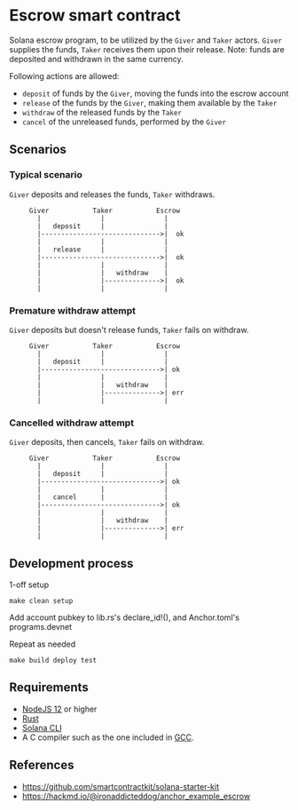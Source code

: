 # Escrow smart contract

Solana escrow program, to be utilized by the `Giver` and `Taker` actors. `Giver` supplies the funds, `Taker` receives them upon their release. Note: funds are deposited and withdrawn in the same currency.

Following actions are allowed:
- `deposit` of funds by the `Giver`, moving the funds into the escrow account
- `release` of the funds by the `Giver`, making them available by the `Taker`
- `withdraw` of the released funds by the `Taker`
- `cancel` of the unreleased funds, performed by the `Giver`

## Scenarios

### Typical scenario

`Giver` deposits and releases the funds, `Taker` withdraws.

```
     Giver           Taker           Escrow
       |               |               |
       |   deposit     |               |
       |------------------------------>|  ok
       |               |               |
       |   release     |               |
       |------------------------------>|  ok
       |               |               |
       |               |   withdraw    |
       |               |-------------->|  ok
       |               |               |
```

### Premature withdraw attempt

`Giver` deposits but doesn't release funds, `Taker` fails on withdraw.

```
     Giver           Taker           Escrow
       |               |               |
       |   deposit     |               |
       |------------------------------>| ok
       |               |               |
       |               |   withdraw    |
       |               |-------------->| err
       |               |               |
```

### Cancelled withdraw attempt

`Giver` deposits, then cancels, `Taker` fails on withdraw.

```
     Giver           Taker           Escrow
       |               |               |
       |   deposit     |               |
       |------------------------------>| ok
       |               |               |
       |   cancel      |               |
       |------------------------------>| ok
       |               |               |
       |               |   withdraw    |
       |               |-------------->| err
       |               |               |
```

## Development process
1-off setup
```
make clean setup
```

Add account pubkey to lib.rs's declare_id!(), and Anchor.toml's programs.devnet

Repeat as needed
```
make build deploy test
```

## Requirements
- [NodeJS 12](https://nodejs.org/en/download/) or higher
- [Rust](https://www.rust-lang.org/tools/install)
- [Solana CLI](https://github.com/solana-labs/solana/releases)
- A C compiler such as the one included in [GCC](https://gcc.gnu.org/install/).

## References
- https://github.com/smartcontractkit/solana-starter-kit
- https://hackmd.io/@ironaddicteddog/anchor_example_escrow
